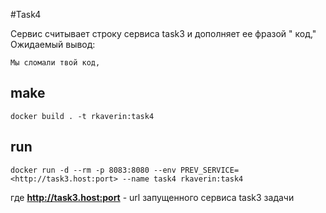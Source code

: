 #Task4

Сервис считывает строку сервиса task3 и дополняет ее фразой " код,"
Ожидаемый вывод:

    Мы сломали твой код,

## make
    docker build . -t rkaverin:task4

## run
    docker run -d --rm -p 8083:8080 --env PREV_SERVICE=<http://task3.host:port> --name task4 rkaverin:task4
где **http://task3.host:port** - url запущенного сервиса task3 задачи